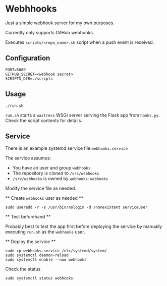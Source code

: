 # Webhhooks

Just a simple webhook server for my own purposes.

Currently only supports GitHub webhooks.

Executes `scripts/<repo_name>.sh` script when a push event is received.

## Configuration

```
PORT=5000
GITHUB_SECRET=<webhook secret>
SCRIPTS_DIR=./scripts
```

## Usage

```
./run.sh
```

`run.sh` starts a `waitress` WSGI server serving the Flask app from `hooks.py`. Check the script contents for details.

## Service

There is an example systemd service file `webhooks.service`

The service assumes:

* You have an user and group `webhooks`
* The repository is cloned to `/src/webhooks`
* `/srv/webhooks` is owned by `webhooks:webhooks`

Modify the service file as needed.

** Create `webhooks` user as needed **

```
sudo useradd -r -s /usr/bin/nologin -d /nonexistent serviceuser
```

** Test beforehand **

Probably best to test the app first before deploying the service by manually executing `run.sh` as the `webhooks` user.

** Deploy the service **

```
sudo cp webhooks.service /etc/systemd/system/
sudo systemctl daemon-reload
sudo systemctl enable --now webhooks
```

Check the status

```
sudo systemctl status webhooks
```
